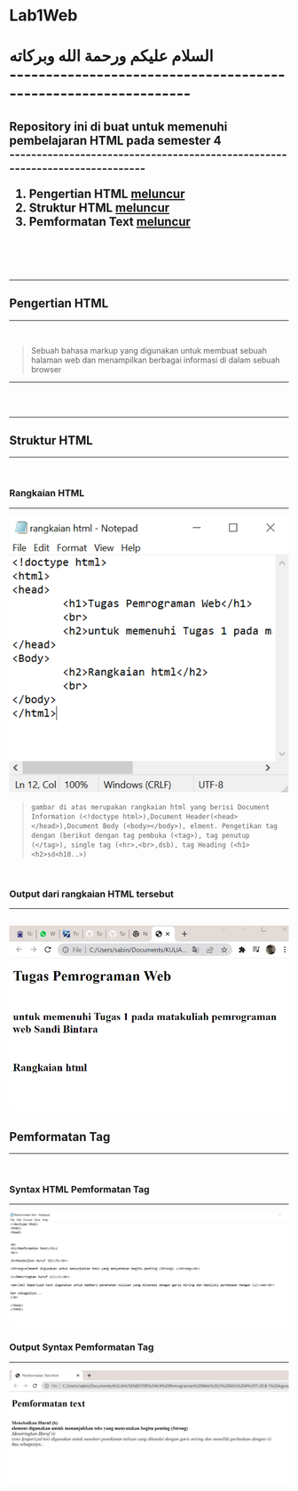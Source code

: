 # Lab1Web

<h1>السلام عليكم ورحمة الله وبركاته
<br>
---------------------------------------------------------------
<h2> Repository ini di buat untuk memenuhi pembelajaran HTML pada semester 4
<br>
----------------------------------------------------------------------------

1. Pengertian HTML	[meluncur](#Pengertian-HTML)
2. Struktur HTML	[meluncur](#Struktur-HTML)
3. Pemformatan Text	[meluncur](#Pemformatan-Tag)
<br>
<br>

---
## Pengertian HTML
---
<br>

> Sebuah bahasa markup yang digunakan untuk membuat
sebuah halaman web dan menampilkan berbagai informasi di
dalam sebuah browser
<hr>
<br>
<br>

---
## Struktur HTML
---
<br>

### Rangkaian HTML
---
![rangkaian.PNG](foto/rangkaian.PNG)
<br>
> ``gambar di atas merupakan rangkaian html yang berisi Document Information (<!doctype html>),Document Header(<head></head>),Document Body (<body></body>), elment. Pengetikan tag dengan (berikut dengan tag pembuka (<tag>), tag penutup (</tag>), single tag (<hr>,<br>,dsb), tag Heading (<h1><h2>sd<h10..>)``
<br>

### Output dari rangkaian HTML tersebut
---
![rangkaian_output.PNG](foto/rangkaian_output.PNG)
<br>
---

## Pemformatan Tag
---
<br>

### Syntax HTML Pemformatan Tag
---
![Sintak_output_pemformatan_tag.PNG](foto/Sintak_output_pemformatan_text.PNG)
<br>

### Output Syntax Pemformatan Tag
---
![output_pemformatan_tag.PNG](foto/output_pemformatan_text.PNG)
<br>


